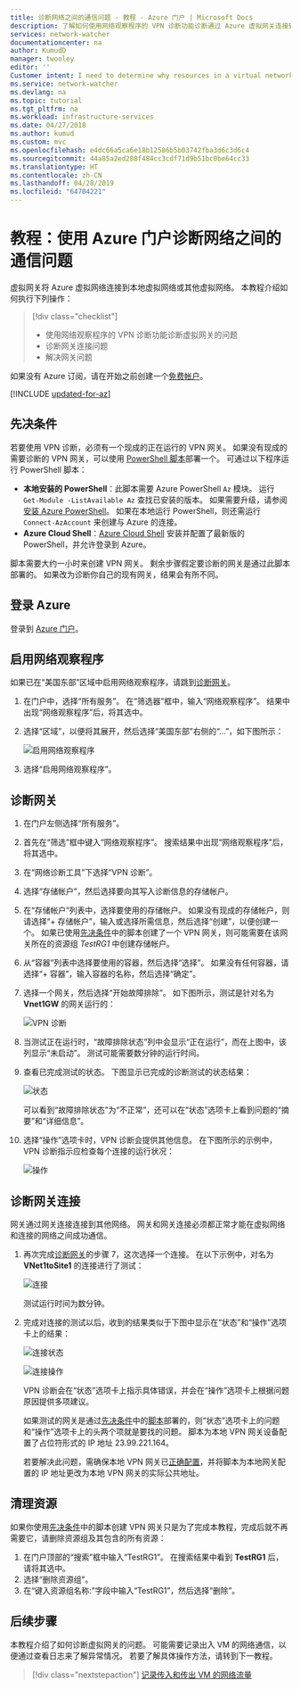 ```yaml
---
title: 诊断网络之间的通信问题 - 教程 - Azure 门户 | Microsoft Docs
description: 了解如何使用网络观察程序的 VPN 诊断功能诊断通过 Azure 虚拟网关连接到本地虚拟网络或其他虚拟网络的 Azure 虚拟网络之间的通信问题。
services: network-watcher
documentationcenter: na
author: KumudD
manager: twooley
editor: ''
Customer intent: I need to determine why resources in a virtual network can't communicate with resources in a different network.
ms.service: network-watcher
ms.devlang: na
ms.topic: tutorial
ms.tgt_pltfrm: na
ms.workload: infrastructure-services
ms.date: 04/27/2018
ms.author: kumud
ms.custom: mvc
ms.openlocfilehash: e4dc66a5ca6e18b12586b5b03742fba3d6c3d6c4
ms.sourcegitcommit: 44a85a2ed288f484cc3cdf71d9b51bc0be64cc33
ms.translationtype: HT
ms.contentlocale: zh-CN
ms.lasthandoff: 04/28/2019
ms.locfileid: "64704221"
---
```

# <a name="tutorial-diagnose-a-communication-problem-between-networks-using-the-azure-portal"></a>教程：使用 Azure 门户诊断网络之间的通信问题

虚拟网关将 Azure 虚拟网络连接到本地虚拟网络或其他虚拟网络。 本教程介绍如何执行下列操作：

> [!div class="checklist"]
> * 使用网络观察程序的 VPN 诊断功能诊断虚拟网关的问题
> * 诊断网关连接问题
> * 解决网关问题

如果没有 Azure 订阅，请在开始之前创建一个[免费帐户](https://azure.microsoft.com/free/?WT.mc_id=A261C142F)。


[!INCLUDE [updated-for-az](../../includes/updated-for-az.md)]

## <a name="prerequisites"></a>先决条件

若要使用 VPN 诊断，必须有一个现成的正在运行的 VPN 网关。 如果没有现成的需要诊断的 VPN 网关，可以使用 [PowerShell 脚本](../vpn-gateway/scripts/vpn-gateway-sample-site-to-site-powershell.md?toc=%2fazure%2fnetwork-watcher%2ftoc.json)部署一个。 可通过以下程序运行 PowerShell 脚本：
- **本地安装的 PowerShell**：此脚本需要 Azure PowerShell `Az` 模块。 运行 `Get-Module -ListAvailable Az` 查找已安装的版本。 如果需要升级，请参阅[安装 Azure PowerShell](/powershell/azure/install-Az-ps)。 如果在本地运行 PowerShell，则还需运行 `Connect-AzAccount` 来创建与 Azure 的连接。
- **Azure Cloud Shell**：[Azure Cloud Shell](https://shell.azure.com/powershell) 安装并配置了最新版的 PowerShell，并允许登录到 Azure。

脚本需要大约一小时来创建 VPN 网关。 剩余步骤假定要诊断的网关是通过此脚本部署的。 如果改为诊断你自己的现有网关，结果会有所不同。

## <a name="sign-in-to-azure"></a>登录 Azure

登录到 [Azure 门户](https://portal.azure.com)。

## <a name="enable-network-watcher"></a>启用网络观察程序

如果已在“美国东部”区域中启用网络观察程序，请跳到[诊断网关](#diagnose-a-gateway)。

1. 在门户中，选择“所有服务”。 在“筛选器”框中，输入“网络观察程序”。 结果中出现“网络观察程序”后，将其选中。
2. 选择“区域”，以便将其展开，然后选择“美国东部”右侧的“...”，如下图所示：

    ![启用网络观察程序](./media/diagnose-communication-problem-between-networks/enable-network-watcher.png)

3. 选择“启用网络观察程序”。

## <a name="diagnose-a-gateway"></a>诊断网关

1. 在门户左侧选择“所有服务”。
2. 首先在“筛选”框中键入“网络观察程序”。 搜索结果中出现“网络观察程序”后，将其选中。
3. 在“网络诊断工具”下选择“VPN 诊断”。
4. 选择“存储帐户”，然后选择要向其写入诊断信息的存储帐户。
5. 在“存储帐户”列表中，选择要使用的存储帐户。 如果没有现成的存储帐户，则请选择“+ 存储帐户”，输入或选择所需信息，然后选择“创建”，以便创建一个。 如果已使用[先决条件](#prerequisites)中的脚本创建了一个 VPN 网关，则可能需要在该网关所在的资源组 *TestRG1* 中创建存储帐户。
6. 从“容器”列表中选择要使用的容器，然后选择“选择”。 如果没有任何容器，请选择“+ 容器”，输入容器的名称，然后选择“确定”。
7. 选择一个网关，然后选择“开始故障排除”。 如下图所示，测试是针对名为 **Vnet1GW** 的网关运行的：

    ![VPN 诊断](./media/diagnose-communication-problem-between-networks/vpn-diagnostics.png)

8. 当测试正在运行时，“故障排除状态”列中会显示“正在运行”，而在上图中，该列显示“未启动”。 测试可能需要数分钟的运行时间。
9. 查看已完成测试的状态。 下图显示已完成的诊断测试的状态结果：

    ![状态](./media/diagnose-communication-problem-between-networks/status.png)

    可以看到“故障排除状态”为“不正常”，还可以在“状态”选项卡上看到问题的“摘要”和“详细信息”。
10. 选择“操作”选项卡时，VPN 诊断会提供其他信息。 在下图所示的示例中，VPN 诊断指示应检查每个连接的运行状况：

    ![操作](./media/diagnose-communication-problem-between-networks/action.png)

## <a name="diagnose-a-gateway-connection"></a>诊断网关连接

网关通过网关连接连接到其他网络。 网关和网关连接必须都正常才能在虚拟网络和连接的网络之间成功通信。

1. 再次完成[诊断网关](#diagnose-a-gateway)的步骤 7，这次选择一个连接。 在以下示例中，对名为 **VNet1toSite1** 的连接进行了测试：

    ![连接](./media/diagnose-communication-problem-between-networks/connection.png)

    测试运行时间为数分钟。
2. 完成对连接的测试以后，收到的结果类似于下图中显示在“状态”和“操作”选项卡上的结果：

    ![连接状态](./media/diagnose-communication-problem-between-networks/connection-status.png)

    ![连接操作](./media/diagnose-communication-problem-between-networks/connection-action.png)

    VPN 诊断会在“状态”选项卡上指示具体错误，并会在“操作”选项卡上根据问题原因提供多项建议。

    如果测试的网关是通过[先决条件](#prerequisites)中的[脚本](../vpn-gateway/scripts/vpn-gateway-sample-site-to-site-powershell.md?toc=%2fazure%2fnetwork-watcher%2ftoc.json)部署的，则“状态”选项卡上的问题和“操作”选项卡上的头两个项就是要找的问题。 脚本为本地 VPN 网关设备配置了占位符形式的 IP 地址 23.99.221.164。

    若要解决此问题，需确保本地 VPN 网关已[正确配置](../vpn-gateway/vpn-gateway-about-vpn-devices.md?toc=%2fazure%2fnetwork-watcher%2ftoc.json)，并将脚本为本地网关配置的 IP 地址更改为本地 VPN 网关的实际公共地址。

## <a name="clean-up-resources"></a>清理资源

如果你使用[先决条件](#prerequisites)中的脚本创建 VPN 网关只是为了完成本教程，完成后就不再需要它，请删除资源组及其包含的所有资源：

1. 在门户顶部的“搜索”框中输入“TestRG1”。 在搜索结果中看到 **TestRG1** 后，请将其选中。
2. 选择“删除资源组”。
3. 在“键入资源组名称:”字段中输入“TestRG1”，然后选择“删除”。

## <a name="next-steps"></a>后续步骤

本教程介绍了如何诊断虚拟网关的问题。 可能需要记录出入 VM 的网络通信，以便通过查看日志来了解异常情况。 若要了解具体操作方法，请转到下一教程。

> [!div class="nextstepaction"]
> [记录传入和传出 VM 的网络流量](network-watcher-nsg-flow-logging-portal.md)
